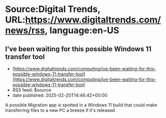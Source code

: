 # Source:Digital Trends, URL:https://www.digitaltrends.com/news/rss, language:en-US

## I’ve been waiting for this possible Windows 11 transfer tool
 - [https://www.digitaltrends.com/computing/ive-been-waiting-for-this-possible-windows-11-transfer-tool](https://www.digitaltrends.com/computing/ive-been-waiting-for-this-possible-windows-11-transfer-tool)
 - RSS feed: $source
 - date published: 2025-02-20T14:46:42+00:00

A possible Migration app is spotted in a Windows 11 build that could make transferring files to a new PC a breeze if it's released.

